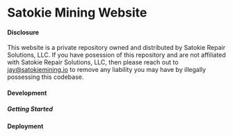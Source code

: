 # Satokie Mining Website

#### Disclosure
This website is a private repository owned and distributed by Satokie Repair Solutions, LLC. If you have posession of this repository and are not affiliated with Satokie Repair Solutions, LLC, then please reach out to jay@satokiemining.io to remove any liability you may have by illegally possessing this codebase. 
#### Development
##### Getting Started

#### Deployment

